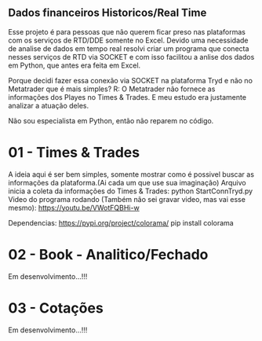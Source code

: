 ## Dados financeiros Historicos/Real Time
Esse projeto é para pessoas que não querem ficar preso nas plataformas com os serviços de RTD/DDE somente no Excel.
Devido uma necessidade de analise de dados em tempo real resolvi criar um programa que conecta nesses serviços de RTD via SOCKET e com isso facilitou a anlise dos dados em Python, que antes era feita em Excel.

Porque decidi fazer essa conexão via SOCKET na plataforma Tryd e não no Metatrader que é mais simples?
R: O Metatrader não fornece as informações dos Playes no Times & Trades. E meu estudo era justamente analizar a atuação deles.

Não sou especialista em Python, então não reparem no código. 

# 01 - Times & Trades
A ideia aqui é ser bem simples, somente mostrar como é possivel buscar as informações da plataforma.(Ai cada um que use sua imaginação)
Arquivo inicia a coleta da informações do Times & Trades: python StartConnTryd.py
Video do programa rodando (Também não sei gravar video, mas vai esse mesmo):
https://youtu.be/VWotFQBHi-w

Dependencias:
https://pypi.org/project/colorama/
pip install colorama

# 02 - Book - Analitico/Fechado
Em desenvolvimento...!!!

# 03 - Cotações
Em desenvolvimento...!!!
